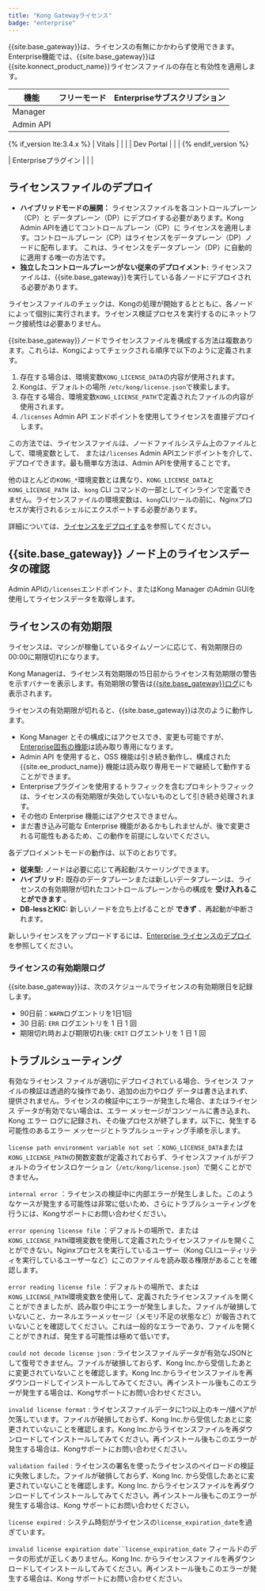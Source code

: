 ```yaml
---
title: "Kong Gatewayライセンス"
badge: "enterprise"
---
```


{{site.base_gateway}}は、ライセンスの有無にかかわらず使用できます。Enterprise機能では、{{site.base_gateway}}は
{{site.konnect_product_name}}ライセンスファイルの存在と有効性を適用します。

|    機能     |           フリーモード            |     Enterpriseサブスクリプション     |
|-----------|:---------------------------:|:---------------------------:|
| Manager   | <i class="fa fa-check"></i> | <i class="fa fa-check"></i> |
| Admin API | <i class="fa fa-check"></i> | <i class="fa fa-check"></i> |

{% if_version lte:3.4.x %}
| Vitals |<i class="fa fa-times"></i> |<i class="fa fa-check"></i> |
| Dev Portal |<i class="fa fa-times"></i> |<i class="fa fa-check"></i> |
{% endif_version %}

| Enterpriseプラグイン |<i class="fa fa-times"></i> | <i class="fa fa-check"></i> |

ライセンスファイルのデプロイ
--------------

* **ハイブリッドモードの展開：** ライセンスファイルを各コントロールプレーン（CP）と データプレーン（DP）にデプロイする必要があります。Kong Admin APIを通じてコントロールプレーン（CP）に ライセンスを適用します。コントロールプレーン（CP）はライセンスをデータプレーン（DP）ノードに配布します。 これは、ライセンスをデータプレーン（DP）に自動的に適用する唯一の方法です。
* **独立したコントロールプレーンがない従来のデプロイメント:** ライセンスファイルは、{{site.base_gateway}}を実行している各ノードにデプロイされる必要があります。

ライセンスファイルのチェックは、Kongの処理が開始するとともに、各ノードによって個別に実行されます。ライセンス検証プロセスを実行するのにネットワーク接続性は必要ありません。

{{site.base_gateway}}ノードでライセンスファイルを構成する方法は複数あります。これらは、Kongによってチェックされる順序で以下のように定義されます。

1. 存在する場合は、環境変数`KONG_LICENSE_DATA`の内容が使用されます。
2. Kongは、デフォルトの場所 `/etc/kong/license.json`で検索します。
3. 存在する場合、環境変数`KONG_LICENSE_PATH`で定義されたファイルの内容が使用されます。
4. `/licenses` Admin API エンドポイントを使用してライセンスを直接デプロイします。

この方法では、ライセンスファイルは、ノードファイルシステム上のファイルとして、環境変数として、 または`/licenses` Admin APIエンドポイントを介して、デプロイできます。最も簡単な方法は、Admin APIを使用することです。

他のほとんどの`KONG_*`環境変数とは異なり、`KONG_LICENSE_DATA`と`KONG_LICENSE_PATH` は、`kong` CLI コマンドの一部としてインラインで定義できません。ライセンスファイルの環境変数は、`kong`CLIツールの前に、Nginxプロセスが実行されるシェルにエクスポートする必要があります。

詳細については、[ライセンスをデプロイする](/gateway/{{page.release}}/licenses/deploy/)を参照してください。

{{site.base_gateway}} ノード上のライセンスデータの確認
----------------------

Admin APIの`/licenses`エンドポイント、またはKong Manager のAdmin GUIを使用してライセンスデータを取得します。

ライセンスの有効期限
----------

ライセンスは、マシンが稼働しているタイムゾーンに応じて、有効期限日の00:00に期限切れになります。

Kong Managerは、ライセンス有効期限の15日前からライセンス有効期限の警告を示すバナーを表示します。有効期限の警告は[{{site.base_gateway}}ログ](#license-expiration-logs)にも表示されます。

ライセンスの有効期限が切れると、{{site.base_gateway}}は次のように動作します。

* Kong Manager とその構成にはアクセスでき、変更も可能ですが、[Enterprise固有の機能](/gateway/{{page.release}}/kong-enterprise/)は読み取り専用になります。
* Admin API を使用すると、OSS 機能は引き続き動作し、構成された {{site.ee_product_name}} 機能は読み取り専用モードで継続して動作することができます。
* Enterpriseプラグインを使用するトラフィックを含むプロキシトラフィックは、ライセンスの有効期限が失効していないものとして引き続き処理されます。
* その他の Enterprise 機能にはアクセスできません。
* まだ書き込み可能な Enterprise 機能があるかもしれませんが、後で変更される可能性もあるため、この動作を前提にしないでください。

各デプロイメントモードの動作は、以下のとおりです。

* **従来型:** ノードは必要に応じて再起動/スケーリングできます。
* **ハイブリッド:** 既存のデータプレーンまたは新しいデータプレーンは、ライセンスの有効期限が切れたコントロールプレーンからの構成を **受け入れることができます** 。
* **DB\-lessとKIC:** 新しいノードを立ち上げることが **できず** 、再起動が中断されます。

新しいライセンスをアップロードするには、[Enterprise ライセンスのデプロイ](/gateway/{{page.release}}/licenses/deploy/)を参照してください。

### ライセンスの有効期限ログ


{{site.base_gateway}}は、次のスケジュールでライセンスの有効期限日を記録します。

* 90日前：`WARN`ログエントリを1日1回
* 30 日前: `ERR` ログエントリを 1 日 1 回
* 期限切れ時および期限切れ後: `CRIT` ログエントリを 1 日 1 回

トラブルシューティング
-----------

有効なライセンス ファイルが適切にデプロイされている場合、ライセンス ファイルの検証は透過的な操作であり、追加の出力やログ データは書き込まれず、提供されません。ライセンスの検証中にエラーが発生した場合、またはライセンス データが有効でない場合は、エラー メッセージがコンソールに書き込まれ、Kong エラー ログに記録され、その後プロセスが終了します。以下に、発生する可能性のあるエラー メッセージとトラブルシューティング手順を示します。

`license path environment variable not set`
：`KONG_LICENSE_DATA`または`KONG_LICENSE_PATH`の関数変数が定義されておらず、ライセンスファイルがデフォルトのライセンスロケーション（`/etc/kong/license.json`）で開くことができません。

`internal error`
：ライセンスの検証中に内部エラーが発生しました。このようなケースが発生する可能性は非常に低いため、さらにトラブルシューティングを行うには、Kongサポートにお問い合わせください。

`error opening license file`
：デフォルトの場所で、または`KONG_LICENSE_PATH`環境変数を使用して定義されたライセンスファイルを開くことができない。Nginxプロセスを実行しているユーザー（Kong CLIユーティリティを実行しているユーザーなど）にこのファイルを読み取る権限があることを確認します。

`error reading license file`
：デフォルトの場所で、または`KONG_LICENSE_PATH`環境変数を使用して、定義されたライセンスファイルを開くことができましたが、読み取り中にエラーが発生しました。ファイルが破損していないこと、カーネルエラーメッセージ（メモリ不足の状態など）が報告されていないことを確認してください。これは一般的なエラーであり、ファイルを開くことができれば、発生する可能性は極めて低いです。

`could not decode license json`
: ライセンスファイルデータが有効なJSONとして復号できません。ファイルが破損しておらず、Kong Inc.から受信したあとに変更されていないことを確認します。Kong Inc.からライセンスファイルを再ダウンロードしてインストールしてみてください。再インストール後もこのエラーが発生する場合は、Kongサポートにお問い合わせください。

`invalid license format`
: ライセンスファイルデータに1つ以上のキー/値ペアが欠落しています。ファイルが破損しておらず、Kong Inc.から受信したあとに変更されていないことを確認します。Kong Inc.からライセンスファイルを再ダウンロードしてインストールしてみてください。再インストール後もこのエラーが発生する場合は、Kongサポートにお問い合わせください。

`validation failed`
: ライセンスの署名を使ったライセンスのペイロードの検証に失敗しました。ファイルが破損しておらず、Kong Inc. から受信したあとに変更されていないことを確認します。Kong Inc. からライセンスファイルを再ダウンロードしてインストールしてみてください。再インストール後もこのエラーが発生する場合は、Kong サポートにお問い合わせください。

`license expired`
: システム時刻がライセンスの`license_expiration_date`を過ぎています。

`invalid license expiration date``license_expiration_date` フィールドのデータの形式が正しくありません。Kong Inc. からライセンスファイルを再ダウンロードしてインストールしてみてください。再インストール後もこのエラーが発生する場合は、Kong サポートにお問い合わせください。

